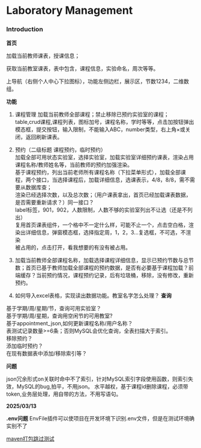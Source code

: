 # Laboratory Management
[//]: # (设计界面反推功能<br>)

### Introduction


**首页** 

加载当前教师课表，授课信息；<br>

获取当前教室课表，表中包含，课程信息，实验命名，周次等等。

上导航（右侧个人中心下拉图标），功能左侧边栏，展示区，节数1234，二维数组。<br>


**功能** 

1. 课程管理
加载当前教师全部课程；禁止移除已预约实验室的课程；<br>
table,crud课程,课程列表，图标加号，课程名称，学时等等，点击加按钮弹出模态框，提交按钮，输入限制，不能输入ABC，number类型，右上角×或关闭，返回刷新课表。
2. 预约（二级标题 课程预约，临时预约）<br>
加载全部可用状态实验室，选择实验室，加载实验室详细预约课表，渲染占用课程名称/教师姓名等，当前教师的预约加强渲染。<br>
基于课程预约，列出当前老师所有课程名称（下拉菜单形式），加载全部课程，两个接口，当选择课程后，加载详细信息，选课表示，4/8，8/8，需不需要从数据库查；<br>
渲染已经选择次数，以及总次数；（用户课表拿出，首页已经加载课表数据，是否需要重新请求？）同一接口？<br>
label标签，901，902，人数限制，人数不够的实验室列出不让选（还是不列出）<br>
复用首页课表组件，一个格中不一定什么样，可能不止一个，点击空白格，渲染出详细信息，弹窗模态框，选择指定周，1，2，3...复选框，不可选，不渲染<br>
被占用的，点击打开，看我想要的有没有被占用。<br>
3. 加载当前教师全部课程名称，加载选择课程详细信息，显示已预约节数与总节数；首页已基于教师加载全部课程的预约数据，是否有必要基于课程加载？前端缓存？当前预约情况，课程预约记录，后有垃圾桶，移除，没有修改，重新预约。

4. 如何导入excel表格，实现读出数据功能。教室名字怎么处理？
**查询**

基于学期/周/星期/节，查询可用实验室？<br>
基于学期/周/星期，查询用空闲节的可用教室?<br>
基于appointment_json,如何更新课程名称/用户名称？<br>
表测试记录数量>=6条；否则MySQL会优化查询，全表扫描大于索引。<br>
移除预约？<br>
添加临时预约？<br>
在现有数据表中添加/移除索引等？<br>


**问题**

json冗余形式on关联时命中不了索引，针对MySQL索引字段使用函数，则索引失效，MySQL的bug,拍平，不用json。
水平越权，基于课程id删除课程，必须带token,业务层处理，用自带的方法，不用写语句。

**2025/03/13**

**.env问题**
EnvFile插件可以使项目在开发环境下识别.env文件，但是在测试环境确实别不了


<a href="https://blog.csdn.net/agonie201218/article/details/129396503">maven打包跳过测试</a>